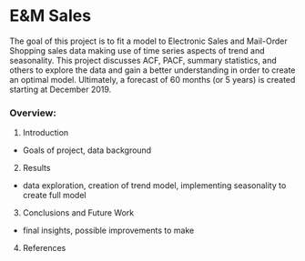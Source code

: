 # E&M Sales

The goal of this project is to fit a model to Electronic Sales and Mail-Order Shopping sales data making use of time series aspects of
trend and seasonality. This project discusses ACF, PACF, summary statistics, and others to explore the data and gain a better understanding
in order to create an optimal model. Ultimately, a forecast of 60 months (or 5 years) is created starting at December 2019.

### Overview:

1. Introduction
* Goals of project, data background

2. Results
* data exploration, creation of trend model, implementing seasonality to create full model

3. Conclusions and Future Work
* final insights, possible improvements to make

4. References
